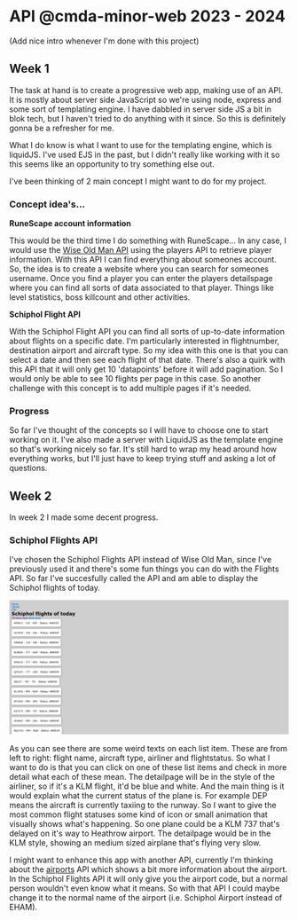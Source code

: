# API @cmda-minor-web 2023 - 2024

(Add nice intro whenever I'm done with this project)

## Week 1

The task at hand is to create a progressive web app, making use of an API. It is mostly about server side JavaScript so we're using node, express and some sort of templating engine. I have dabbled in server side JS a bit in blok tech, but I haven't tried to do anything with it since. So this is definitely gonna be a refresher for me.

What I do know is what I want to use for the templating engine, which is liquidJS. I've used EJS in the past, but I didn't really like working with it so this seems like an opportunity to try something else out.

I've been thinking of 2 main concept I might want to do for my project.

### Concept idea's...

**RuneScape account information**

This would be the third time I do something with RuneScape... In any case, I would use the [Wise Old Man API](https://docs.wiseoldman.net/players-api/player-endpoints) using the players API to retrieve player information. With this API I can find everything about someones account. So, the idea is to create a website where you can search for someones username. Once you find a player you can enter the players detailspage where you can find all sorts of data associated to that player. Things like level statistics, boss killcount and other activities.

**Schiphol Flight API**

With the Schiphol Flight API you can find all sorts of up-to-date information about flights on a specific date. I'm particularly interested in flightnumber, destination airport and aircraft type. So my idea with this one is that you can select a date and then see each flight of that date. There's also a quirk with this API that it will only get 10 'datapoints' before it will add pagination. So I would only be able to see 10 flights per page in this case. So another challenge with this concept is to add multiple pages if it's needed.

### Progress
So far I've thought of the concepts so I will have to choose one to start working on it. I've also made a server with LiquidJS as the template engine so that's working nicely so far. It's still hard to wrap my head around how everything works, but I'll just have to keep trying stuff and asking a lot of questions.

## Week 2

In week 2 I made some decent progress.

### Schiphol Flights API
I've chosen the Schiphol Flights API instead of Wise Old Man, since I've previously used it and there's some fun things you can do with the Flights API. So far I've succesfully called the API and am able to display the Schiphol flights of today.

![image of the main page with flights of today](./readme-img/mainpage.png)

As you can see there are some weird texts on each list item. These are from left to right: flight name, aircraft type, airliner and flightstatus. So what I want to do is that you can click on one of these list items and check in more detail what each of these mean. The detailpage will be in the style of the airliner, so if it's a KLM flight, it'd be blue and white. And the main thing is it would explain what the current status of the plane is. For example DEP means the aircraft is currently taxiing to the runway. So I want to give the most common flight statuses some kind of icon or small animation that visually shows what's happening. So one plane could be a KLM 737 that's delayed on it's way to Heathrow airport. The detailpage would be in the KLM style, showing an medium sized airplane that's flying very slow. 

I might want to enhance this app with another API, currently I'm thinking about the [airports](https://api-ninjas.com/api/airports) API which shows a bit more information about the airport. In the Schiphol Flights API it will only give you the airport code, but a normal person wouldn't even know what it means. So with that API I could maybe change it to the normal name of the airport (i.e. Schiphol Airport instead of EHAM).